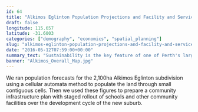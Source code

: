 ```yaml
---
id: 64
title: "Alkimos Eglinton Population Projections and Facility and Services Needs Assessment"
draft: false
longitude: 115.657
latitude: -31.6003
categories: ["demography", "economics", "spatial_planning"]
slug: "alkimos-eglinton-population-projections-and-facility-and-services-needs-assessment"
date: "2016-05-12T07:59:00+00:00"
summary_text: "Sustainability is the key feature of one of Perth's largest new subdivisions in recent years"
banner: "Alkimos_Overall_Map.jpg"
---
```


We ran population forecasts for the 2,100ha Alkimos Eglinton subdivision using a cellular automata method to populate the land through small contiguous cells. Then we used these figures to prepare a community infrastructure plan with staged rollout of schools and other community facilities over the development cycle of the new suburb.&nbsp;
